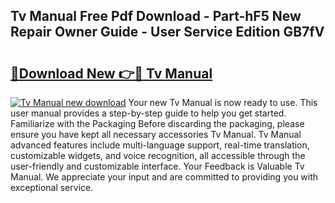 ## Tv Manual Free Pdf Download - Part-hF5 New Repair Owner Guide - User Service Edition GB7fV

# <h2><a href="http://cf25675.oget.top/?id=Tv+Manual">🔗Download New 👉🔴 Tv Manual</a></h2>

[![Tv Manual new download](https://i.imgur.com/5g1atiW.png)](http://cf25675.oget.top/?id=Tv+Manual)
Your new Tv Manual is now ready to use. This user manual provides a step-by-step guide to help you get started. Familiarize with the Packaging Before discarding the packaging, please ensure you have kept all necessary accessories Tv Manual. Tv Manual advanced features include multi-language support, real-time translation, customizable widgets, and voice recognition, all accessible through the user-friendly and customizable interface. Your Feedback is Valuable Tv Manual. We appreciate your input and are committed to providing you with exceptional service.
